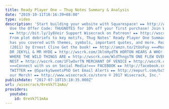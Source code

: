 ```yaml
---
title: Ready Player One – Thug Notes Summary & Analysis
date: "2019-10-11T16:16:39+08:00"
type: video
description: 'Start building your website with Squarespace! ►► http://wscrk.com/SquarespcTN
  Use the Offer Code: THUGNOTES for 10% off your first purchase! Join Wisecrack! SUBSCRIBE!
  ►► http://bit.ly/1y8Veir Support Wisecrack on Patreon! ►► http://wscrk.com/Wisecrackptrn
  From plot debriefs to key motifs, Thug Notes’ Ready Player One Summary & Analysis
  has you covered with themes, symbols, important quotes, and more. Ready Player One
  (2011) by Ernest Cline Get the book! ►► http://amzn.to/2tUoFuy ===More Episodes!===
  DR JEKYLL & MR HYDE ► http://wscrk.com/JklnHydTN HORTON HEARS A WHO! ► http://wscrk.com/HrtnWhoTN
  WHERE THE WILD THINGS ARE ► http://wscrk.com/WldThngsTN ONE FLEW OVER THE CUCKOO''S
  NEST ► http://wscrk.com/1FlwOvrTN MERCHANT OF VENICE ► http://wscrk.com/MrchVncTN
  ===Connect with us on Social Media!=== FACEBOOK ►► http://facebook.com/ThugNotes
  TWITTER ►► @SparkySweetsPhD Get Email Alerts ►► http://eepurl.com/bcSRD9 Check out
  our Merch! ►► http://www.wisecrack.co/store © 2017 Wisecrack, Inc.'
publishdate: "2017-07-18T15:18:35.000Z"
url: /wisecrack/0reVk7l1mAo/
providers:
  youtube:
    id: 0reVk7l1mAo
---
```

